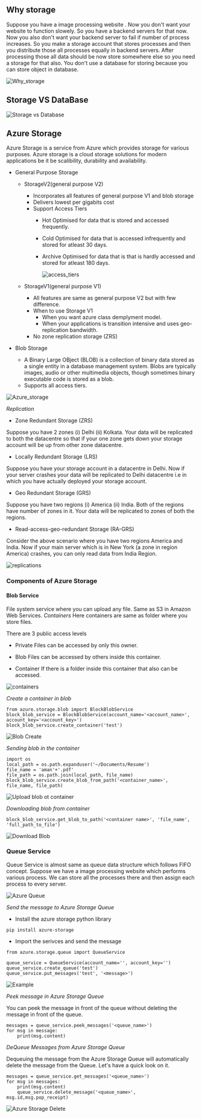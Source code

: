 ## Why storage
Suppose you have a image processing website . Now you don't want your website to function slowely. So you have a backend servers for that now. Now you also don't want your backend server to fail if number of process increases. So you make a storage account that stores processes and then you distribute those all processes equally in backend servers. 
After processing those all data should be now store somewhere else so you need a storage for that also. You don't use a database for storing because you can store object in database.

![Why_storage](./img/why_storage.png)

## Storage VS DataBase

![Storage vs Database](./img/storage_database.png)

## Azure Storage
Azure Storage is a service from Azure which provides storage for various purposes. Azure storage is a cloud storage solutions for modern applications be it be scalibility, durability and availability.

- General Purpose Storage
    - StorageV2(general purpose V2)
        + Incorporates all features of general purpose V1 and blob storage
        + Delivers lowest per gigabits cost
        + Support Access Tiers
            - Hot
                Optimised for data that is stored and accessed frequently.
            - Cold
                Optimised for data that is accessed infrequently and stored for atleast 30 days.
            - Archive
                Optimised for data that is that is hardly accessed and stored for atleast 180 days.

                ![access_tiers](./img/access_tiers.png)

    - StorageV1(general purpose V1)
        + All features are same as general purpose V2 but with few difference.
        + When to use Storage V1
            - When you want azure class demplyment model.
            - When your applications is transition intensive and uses geo-replication bandwidth.
        + No zone replication storage (ZRS)

- Blob Storage
    + A Binary Large OBject (BLOB) is a collection of binary data stored as a single entity in a database management system. Blobs are typically images, audio or other multimedia objects, though sometimes binary executable code is stored as a blob.
    + Supports all access tiers.

![Azure_storage](./img/azure_storage.png)

*Replication*
- Zone Redundant Storage (ZRS)

Suppose you have 2 zones (i) Delhi (ii) Kolkata. Your data will be replicated to both the datacentre so that if your one zone gets down your storage account will be up from other zone datacentre.

- Locally Redundant Storage (LRS)

Suppose you have your storage account in a datacentre in Delhi. Now if your server crashes your data will be replicated to Delhi datacentre i.e in which you have actually deployed your storage account.

- Geo Redundant Storage (GRS)

Suppose you have two regions (i) America (ii) India. Both of the regions have number of zones in it. Your data will be replicated to zones of both the regions.

- Read-access-geo-redundant Storage (RA-GRS)

Consider the above scenario where you have two regions America and India. Now if your main server which is in New York (a zone in region America) crashes, you can only read data from India Region.

![replications](./img/replications.png)

### Components of Azure Storage

#### Blob Service
File system service where you can upload any file. Same as S3 in Amazon Web Services.
*Containers* Here containers are same as folder where you store files.

There are 3 public access levels

- Private
Files can be accessed by only this owner.

- Blob
Files can be accessed by others inside this container.

- Container
If there is a folder inside this container that also can be accessed.

![containers](./img/container.png)


*Create a container in blob*

```
from azure.storage.blob import BlockBlobService
block_blob_service = BlockBlobService(account_name='<account_name>', account_key='<account_key>')
block_blob_service.create_container('test')
```

![Blob Create](./img/azure_blob_create.png)

*Sending blob in the container*

```
import os
local_path = os.path.expanduser('~/Documents/Resume')
file_name = 'aman'+'.pdf'
file_path = os.path.join(local_path, file_name)
block_blob_service.create_blob_from_path('<container_name>', file_name, file_path)
```

![Upload blob ot container](./img/azure_blob_upload.png)

*Downloading blob from container*

```
block_blob_service.get_blob_to_path('<container name>', 'file_name', 'full_path_to_file')
```

![Download Blob](./img/azure_blob_download.png)

### Queue Service
Queue Service is almost same as queue data structure which follows FIFO concept. Suppose we have a image processing website which performs various process. We can store all the processes there and then assign each process to every server.

![Azure Queue](./img/azure_queue.png)

*Send the message to Azure Storage Queue*

- Install the azure storage python library
```
pip install azure-storage
```

- Import the serivces and send the message
```
from azure.storage.queue import QueueService

queue_service = QueueService(account_name='', account_key='')
queue_service.create_queue('test')
queue_service.put_messages('test', '<message>')
```

![Example](./img/azure_queue_example.png)

*Peek message in Azure Storage Queue*

You can peek the message in front of the queue without deleting the message in front of the queue.

```
messages = queue_service.peek_messages('<queue_name>')
for msg in message:
    print(msg.content)
```

*DeQueue Messages from Azure Storage Queue*

Dequeuing the message from the Azure Storage Queue will automatically delete the message from the Queue. Let's have a quick look on it.

```
messages = queue_service.get_messages('<queue_name>')
for msg in messages:
    print(msg.content)
    queue_service.delete_message('<queue_name>', msg.id,msg.pop_receipt)
```

![Azure Storage Delete](./img/azure_storage_queue_delete.png)





